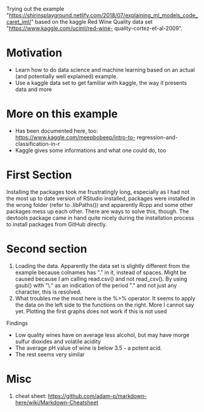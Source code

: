 Trying out the example 
"https://shirinsplayground.netlify.com/2018/07/explaining_ml_models_code_caret_iml/" 
based on the kaggle Red Wine Quality data set "https://www.kaggle.com/uciml/red-wine-
quality-cortez-et-al-2009".

# Motivation
- Learn how to do data science and machine learning based on an actual (and 
potentially well explained) example.
- Use a kaggle data set to get familiar with kaggle, the way it presents data and more

# More on this example
- Has been documented here, too: https://www.kaggle.com/meepbobeep/intro-to-
regression-and-classification-in-r
- Kaggle gives some informations and what one could do, too

# First Section
Installing the packages took me frustratingly long, especially as I had not the most 
up to date version of RStudio installed, packages were installed in the wrong folder 
(refer to .libPaths()) and apparently Rcpp and some other packages mess up each other. 
There are ways to solve this, though. The devtools package came in hand quite nicely 
during the installation process to install packages from GitHub directly.

# Second section
1. Loading the data. Apparently the data set is slightly different from the example 
because colnames has "." in it, instead of spaces. Might be caused because I am 
calling read.csv() and not read_csv(). By using gsub() with "\\." as an indication of 
the period "." and not just any character, this is resolved.
2. What troubles me the most here is the %>% operator. It seems to apply the data on 
the left side to the functions on the right. More I cannot say yet. Plotting the first 
graphs does not work if this is not used

Findings
- Low quality wines have on average less alcohol, but may have morge sulfur dioxides 
and volatile acidity
- The average pH value of wine is below 3.5 - a potent acid.
- The rest seems very similar

# Misc
1.  cheat sheet: https://github.com/adam-p/markdown-here/wiki/Markdown-Cheatsheet